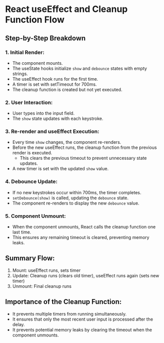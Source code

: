 # React useEffect and Cleanup Function Flow

## Step-by-Step Breakdown

### 1. Initial Render:
- The component mounts.
- The useState hooks initialize `show` and `debounce` states with empty strings.
- The useEffect hook runs for the first time.
- A timer is set with setTimeout for 700ms.
- The cleanup function is created but not yet executed.

### 2. User Interaction:
- User types into the input field.
- The `show` state updates with each keystroke.

### 3. Re-render and useEffect Execution:
- Every time `show` changes, the component re-renders.
- Before the new useEffect runs, the cleanup function from the previous render is executed.
  - This clears the previous timeout to prevent unnecessary state updates.
- A new timer is set with the updated `show` value.

### 4. Debounce Update:
- If no new keystrokes occur within 700ms, the timer completes.
- `setDebounce(show)` is called, updating the `debounce` state.
- The component re-renders to display the new `debounce` value.

### 5. Component Unmount:
- When the component unmounts, React calls the cleanup function one last time.
- This ensures any remaining timeout is cleared, preventing memory leaks.

## Summary Flow:
1. Mount: useEffect runs, sets timer
2. Update: Cleanup runs (clears old timer), useEffect runs again (sets new timer)
3. Unmount: Final cleanup runs

## Importance of the Cleanup Function:
- It prevents multiple timers from running simultaneously.
- It ensures that only the most recent user input is processed after the delay.
- It prevents potential memory leaks by clearing the timeout when the component unmounts.
